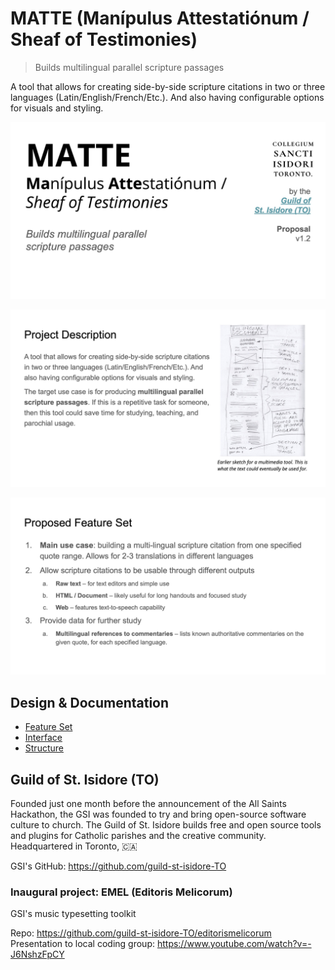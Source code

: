 # MATTE (Manípulus Attestatiónum / Sheaf of Testimonies)

> Builds multilingual parallel scripture passages

A tool that allows for creating side-by-side scripture citations in two or three languages (Latin/English/French/Etc.). And also having configurable options for visuals and styling.

![Presentation slide (1)](./design/img/presentation-1.jpg)

![Presentation slide (2)](./design/img/presentation-2.jpg)

![Presentation slide (3)](./design/img/presentation-3.jpg)

## Design & Documentation

- [Feature Set](./design/feature-set.md)
- [Interface](./design/system-design-interface.md)
- [Structure](./design/system-design-structure.md)

## Guild of St. Isidore (TO)

Founded just one month before the announcement of the All Saints Hackathon, the GSI was founded to try and bring open-source software culture to church. The Guild of St. Isidore builds free and open source tools and plugins for Catholic parishes and the creative community.  
Headquartered in Toronto, 🇨🇦

GSI's GitHub:  https://github.com/guild-st-isidore-TO

### Inaugural project: EMEL (Editoris Melicorum)

GSI's music typesetting toolkit

Repo: https://github.com/guild-st-isidore-TO/editorismelicorum  
Presentation to local coding group: https://www.youtube.com/watch?v=-J6NshzFpCY
